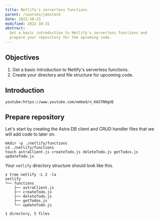 ```yaml
---
title: Netlify's serverless functions
parent: /courses/jamstack
date: 2022-10-23
modified: 2022-10-31
abstract:
  Get a basic introduction to Netlify's serverless functions and
  prepare your repository for the upcoming code.
---
```


## Objectives

1. Get a basic introduction to Netlify's serverless functions.
1. Create your directory and file structure for upcoming code.

## Introduction

`youtube:https://www.youtube.com/embed/n_KASTN0gUE`

## Prepare repository

Let's start by creating the Astra DB client and CRUD handler files
that we will add code to later on.

```bash:title=bash
mkdir -p ./netlify/functions
cd ./netlify/functions
touch astraClient.js createTodo.js deleteTodo.js getTodos.js updateTodo.js
```

Your `netlify` directory structure should look like this.

```bash:title=bash
❯ tree netlify -L 2 -la
netlify
└── functions
    ├── astraClient.js
    ├── createTodo.js
    ├── deleteTodo.js
    ├── getTodos.js
    └── updateTodo.js

1 directory, 5 files
```
